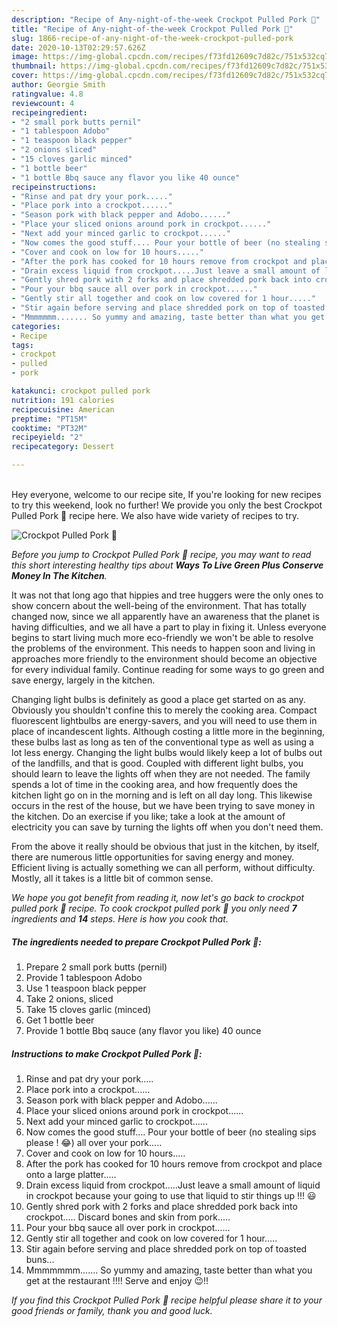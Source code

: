 ```yaml
---
description: "Recipe of Any-night-of-the-week Crockpot Pulled Pork 🥘"
title: "Recipe of Any-night-of-the-week Crockpot Pulled Pork 🥘"
slug: 1866-recipe-of-any-night-of-the-week-crockpot-pulled-pork
date: 2020-10-13T02:29:57.626Z
image: https://img-global.cpcdn.com/recipes/f73fd12609c7d82c/751x532cq70/crockpot-pulled-pork-🥘-recipe-main-photo.jpg
thumbnail: https://img-global.cpcdn.com/recipes/f73fd12609c7d82c/751x532cq70/crockpot-pulled-pork-🥘-recipe-main-photo.jpg
cover: https://img-global.cpcdn.com/recipes/f73fd12609c7d82c/751x532cq70/crockpot-pulled-pork-🥘-recipe-main-photo.jpg
author: Georgie Smith
ratingvalue: 4.8
reviewcount: 4
recipeingredient:
- "2 small pork butts pernil"
- "1 tablespoon Adobo"
- "1 teaspoon black pepper"
- "2 onions sliced"
- "15 cloves garlic minced"
- "1 bottle beer"
- "1 bottle Bbq sauce any flavor you like 40 ounce"
recipeinstructions:
- "Rinse and pat dry your pork....."
- "Place pork into a crockpot......"
- "Season pork with black pepper and Adobo......"
- "Place your sliced onions around pork in crockpot......"
- "Next add your minced garlic to crockpot......"
- "Now comes the good stuff.... Pour your bottle of beer (no stealing sips please ! 😂) all over your pork....."
- "Cover and cook on low for 10 hours....."
- "After the pork has cooked for 10 hours remove from crockpot and place onto a large platter....."
- "Drain excess liquid from crockpot.....Just leave a small amount of liquid in crockpot because your going to use that liquid to stir things up !!! 😃"
- "Gently shred pork with 2 forks and place shredded pork back into crockpot..... Discard bones and skin from pork....."
- "Pour your bbq sauce all over pork in crockpot......"
- "Gently stir all together and cook on low covered for 1 hour....."
- "Stir again before serving and place shredded pork on top of toasted buns..."
- "Mmmmmmm....... So yummy and amazing, taste better than what you get at the restaurant !!!! Serve and enjoy 😉!!"
categories:
- Recipe
tags:
- crockpot
- pulled
- pork

katakunci: crockpot pulled pork 
nutrition: 191 calories
recipecuisine: American
preptime: "PT15M"
cooktime: "PT32M"
recipeyield: "2"
recipecategory: Dessert

---
```

<br>
Hey everyone, welcome to our recipe site, If you're looking for new recipes to try this weekend, look no further! We provide you only the best Crockpot Pulled Pork 🥘 recipe here. We also have wide variety of recipes to try.
<br>


![Crockpot Pulled Pork 🥘](https://img-global.cpcdn.com/recipes/f73fd12609c7d82c/751x532cq70/crockpot-pulled-pork-🥘-recipe-main-photo.jpg)

<i>Before you jump to Crockpot Pulled Pork 🥘 recipe, you may want to read this short interesting healthy tips about 
<strong>Ways To Live Green Plus Conserve Money In The Kitchen</strong>.</i>
</br>

It was not that long ago that hippies and tree huggers were the only ones to show concern about the well-being of the environment. That has totally changed now, since we all apparently have an awareness that the planet is having difficulties, and we all have a part to play in fixing it. Unless everyone begins to start living much more eco-friendly we won't be able to resolve the problems of the environment. This needs to happen soon and living in approaches more friendly to the environment should become an objective for every individual family. Continue reading for some ways to go green and save energy, largely in the kitchen.

Changing light bulbs is definitely as good a place get started on as any. Obviously you shouldn't confine this to merely the cooking area. Compact fluorescent lightbulbs are energy-savers, and you will need to use them in place of incandescent lights. Although costing a little more in the beginning, these bulbs last as long as ten of the conventional type as well as using a lot less energy. Changing the light bulbs would likely keep a lot of bulbs out of the landfills, and that is good. Coupled with different light bulbs, you should learn to leave the lights off when they are not needed. The family spends a lot of time in the cooking area, and how frequently does the kitchen light go on in the morning and is left on all day long. This likewise occurs in the rest of the house, but we have been trying to save money in the kitchen. Do an exercise if you like; take a look at the amount of electricity you can save by turning the lights off when you don't need them.

From the above it really should be obvious that just in the kitchen, by itself, there are numerous little opportunities for saving energy and money. Efficient living is actually something we can all perform, without difficulty. Mostly, all it takes is a little bit of common sense.


<i>We hope you got benefit from reading it, now let's go back to crockpot pulled pork 🥘 recipe. To cook crockpot pulled pork 🥘 you only need <strong>7</strong> ingredients and <strong>14</strong> steps. Here is how you cook that.
</i>

##### The ingredients needed to prepare Crockpot Pulled Pork 🥘:

1. Prepare 2 small pork butts (pernil)
1. Provide 1 tablespoon Adobo
1. Use 1 teaspoon black pepper
1. Take 2 onions, sliced
1. Take 15 cloves garlic (minced)
1. Get 1 bottle beer
1. Provide 1 bottle Bbq sauce (any flavor you like) 40 ounce


##### Instructions to make Crockpot Pulled Pork 🥘:

1. Rinse and pat dry your pork.....
1. Place pork into a crockpot......
1. Season pork with black pepper and Adobo......
1. Place your sliced onions around pork in crockpot......
1. Next add your minced garlic to crockpot......
1. Now comes the good stuff.... Pour your bottle of beer (no stealing sips please ! 😂) all over your pork.....
1. Cover and cook on low for 10 hours.....
1. After the pork has cooked for 10 hours remove from crockpot and place onto a large platter.....
1. Drain excess liquid from crockpot.....Just leave a small amount of liquid in crockpot because your going to use that liquid to stir things up !!! 😃
1. Gently shred pork with 2 forks and place shredded pork back into crockpot..... Discard bones and skin from pork.....
1. Pour your bbq sauce all over pork in crockpot......
1. Gently stir all together and cook on low covered for 1 hour.....
1. Stir again before serving and place shredded pork on top of toasted buns...
1. Mmmmmmm....... So yummy and amazing, taste better than what you get at the restaurant !!!! Serve and enjoy 😉!!


<i>If you find this Crockpot Pulled Pork 🥘 recipe helpful please share it to your good friends or family, thank you and good luck.</i>
